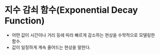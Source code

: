 # 지수 감쇠 함수(Exponential Decay Function)
- 어떤 값이 시간이나 거리 등에 따라 빠르게 감소하는 현상을 수학적으로 모델링한 함수.
- 값이 일정하게 계속 줄어드는 현상을 말한다.